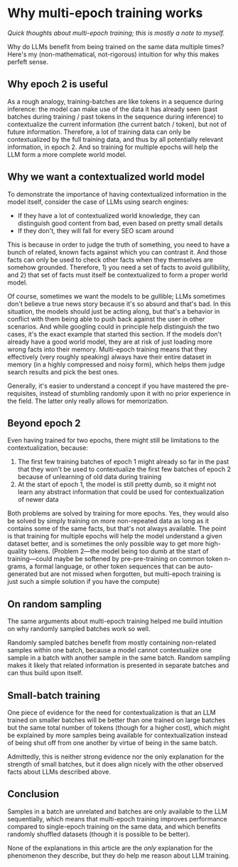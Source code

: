 # Why multi-epoch training works

*Quick thoughts about multi-epoch training; this is mostly a note to myself.*

Why do LLMs benefit from being trained on the same data multiple times? Here's my (non-mathematical, not-rigorous) intuition for why this makes perfeft sense.

## Why epoch 2 is useful

As a rough analogy, training-batches are like tokens in a sequence during inference: the model can make use of the data it has already seen (past batches during training / past tokens in the sequence during inference) to contextualize the current information (the current batch / token), but not of future information. Therefore, a lot of training data can only be contextualized by the full training data, and thus by all potentially relevant information, in epoch 2. And so training for multiple epochs will help the LLM form a more complete world model.

## Why we want a contextualized world model

To demonstrate the importance of having contextualized information in the model itself, consider the case of LLMs using search engines:

- If they have a lot of contextualized world knowledge, they can distinguish good content from bad, even based on pretty small details
- If they don't, they will fall for every SEO scam around

This is because in order to judge the truth of something, you need to have a bunch of related, known facts against which you can contrast it. And those facts can only be used to check other facts when they themselves are somehow grounded. Therefore, 1) you need a set of facts to avoid gullibility, and 2) that set of facts must itself be contextualized to form a proper world model.

Of course, sometimes we want the models to be gullible; LLMs sometimes don't believe a true news story because it's so absurd and that's bad. In this situation, the models should just be acting along, but that's a behavior in conflict with them being able to push back against the user in other scenarios. And while googling could in principle help distinguish the two cases, it's the exact example that started this section. If the models don't already have a good world model, they are at risk of just loading more wrong facts into their memory. Multi-epoch training means that they effectively (very roughly speaking) always have their entire dataset in memory (in a highly compressed and noisy form), which helps them judge search results and pick the best ones.

Generally, it's easier to understand a concept if you have mastered the pre-requisites, instead of stumbling randomly upon it with no prior experience in the field. The latter only really allows for memorization.

## Beyond epoch 2

Even having trained for two epochs, there might still be limitations to the contextualization, because:

1. The first few training batches of epoch 1 might already so far in the past that they won't be used to contextualize the first few batches of epoch 2 because of unlearning of old data during training
2. At the start of epoch 1, the model is still pretty dumb, so it might not learn any abstract information that could be used for contextualization of newer data

Both problems are solved by training for more epochs. Yes, they would also be solved by simply training on more non-repeated data as long as it contains some of the same facts, but that's not always available. The point is that training for multiple epochs will help the model understand a given dataset better, and is sometimes the only possible way to get more high-quality tokens. (Problem 2&mdash;the model being too dumb at the start of training&mdash;could maybe be softened by pre-pre-training on common token n-grams, a formal language, or other token sequences that can be auto-generated but are not missed when forgotten, but multi-epoch training is just such a simple solution if you have the compute)

## On random sampling

The same arguments about multi-epoch training helped me build intuition on why randomly sampled batches work so well.

Randomly sampled batches benefit from mostly containing non-related samples within one batch, because a model cannot contextualize one sample in a batch with another sample in the same batch. Random sampling makes it likely that related information is presented in separate batches and can thus build upon itself.

## Small-batch training

One piece of evidence for the need for contextualization is that an LLM trained on smaller batches will be better than one trained on large batches but the same total number of tokens (though for a higher cost), which might be explained by more samples being available for contextualization instead of being shut off from one another by virtue of being in the same batch.

Admittedly, this is neither strong evidence nor the only explanation for the strength of small batches, but it does align nicely with the other observed facts about LLMs described above.

## Conclusion

Samples in a batch are unrelated and batches are only available to the LLM sequentially, which means that multi-epoch training improves performance compared to single-epoch training on the same data, and which benefits randomly shuffled datasets (though it is possible to be better).

None of the explanations in this article are the *only* explanation for the phenomenon they describe, but they do help me reason about LLM training.
